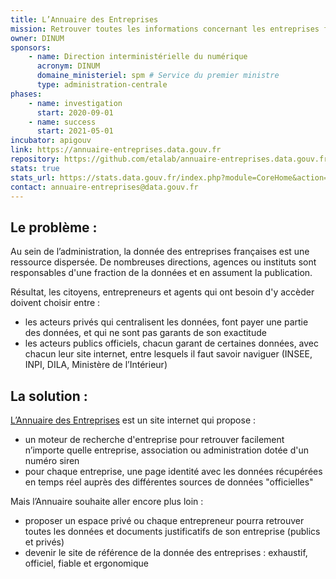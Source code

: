 ```yaml
---
title: L’Annuaire des Entreprises
mission: Retrouver toutes les informations concernant les entreprises françaises
owner: DINUM
sponsors:
    - name: Direction interministérielle du numérique
      acronym: DINUM
      domaine_ministeriel: spm # Service du premier ministre
      type: administration-centrale
phases:
    - name: investigation
      start: 2020-09-01
    - name: success
      start: 2021-05-01
incubator: apigouv
link: https://annuaire-entreprises.data.gouv.fr
repository: https://github.com/etalab/annuaire-entreprises.data.gouv.fr
stats: true
stats_url: https://stats.data.gouv.fr/index.php?module=CoreHome&action=index&idSite=145&period=range&date=previous30&updated=1#?idSite=145&period=range&date=previous30&category=Dashboard_Dashboard&subcategory=1
contact: annuaire-entreprises@data.gouv.fr
---
```


## Le problème :

Au sein de l’administration, la donnée des entreprises françaises est une ressource dispersée. De nombreuses directions, agences ou instituts sont responsables d'une fraction de la données et en assument la publication.

Résultat, les citoyens, entrepreneurs et agents qui ont besoin d'y accèder doivent choisir entre :

-   les acteurs privés qui centralisent les données, font payer une partie des données, et qui ne sont pas garants de son exactitude
-   les acteurs publics officiels, chacun garant de certaines données, avec chacun leur site internet, entre lesquels il faut savoir naviguer (INSEE, INPI, DILA, Ministère de l’Intérieur)

## La solution :

[L’Annuaire des Entreprises](https://annuaire-entreprises.data.gouv.fr) est un site internet qui propose :

-   un moteur de recherche d'entreprise pour retrouver facilement n’importe quelle entreprise, association ou administration dotée d'un numéro siren
-   pour chaque entreprise, une page identité avec les données récupérées en temps réel auprès des différentes sources de données "officielles"

Mais l’Annuaire souhaite aller encore plus loin :

-   proposer un espace privé ou chaque entrepreneur pourra retrouver toutes les données et documents justificatifs de son entreprise (publics et privés)
-   devenir le site de référence de la donnée des entreprises : exhaustif, officiel, fiable et ergonomique
